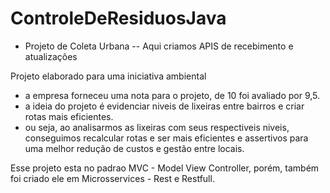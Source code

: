﻿# ControleDeResiduosJava

- Projeto de Coleta Urbana
-- Aqui criamos APIS de recebimento e atualizações

Projeto elaborado para uma iniciativa ambiental
- a empresa forneceu uma nota para o projeto, de 10 foi avaliado por 9,5.
- a ideia do projeto é evidenciar niveis de lixeiras entre bairros e criar rotas mais eficientes.
- ou seja, ao analisarmos as lixeiras com seus respectiveis niveis, conseguimos recalcular rotas e ser mais eficientes e assertivos para uma melhor redução de custos e  gestão entre locais.

Esse projeto esta no padrao MVC - Model View Controller, porém, também foi criado ele em Microsservices - Rest e Restfull.

